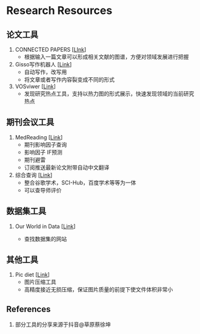 # Research Resources



## 论文工具

1. CONNECTED PAPERS [[LInk](https://www.connectedpapers.com/)]
   - 根据输入一篇文章可以形成相关文献的图谱，方便对领域发展进行把握
2. Gisso写作机器人 [[Link](https://www.giiso.com/#/)]
   - 自动写作，改写用
   - 将文章或者写作内容裂变成不同的形式
3. VOSviwer [[Link](https://www.vosviewer.com/)]
   - 发现研究热点工具，支持以热力图的形式展示，快速发现领域的当前研究热点



## 期刊会议工具

1. MedReading [[Link](https://www.medreading.cn/)]
   - 期刊影响因子查询
   - 影响因子 IF预测
   - 期刊避雷
   - 订阅推送最新论文附带自动中文翻译
2. 综合查询 [[Link](http://459.org/)]
   - 整合谷歌学术，SCI-Hub，百度学术等等为一体
   - 可以查导师评价



## 数据集工具

1. Our World in Data [[Link](https://ourworldindata.org/)]

   - 查找数据集的网站

   

## 其他工具

1. Pic diet [[Link](https://www.picdiet.com/)]
   - 图片压缩工具
   - 高精度接近无损压缩，保证图片质量的前提下使文件体积非常小



## References

1. 部分工具的分享来源于抖音@草原蔡徐坤

